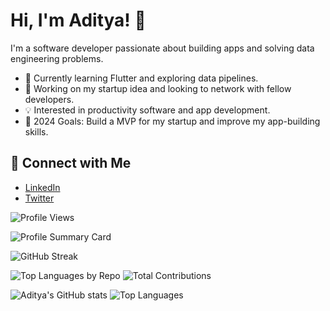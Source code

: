 # Hi, I'm Aditya! 👋

I'm a software developer passionate about building apps and solving data engineering problems.

- 🌱 Currently learning Flutter and exploring data pipelines.
- 🚀 Working on my startup idea and looking to network with fellow developers.
- 💡 Interested in productivity software and app development.
- 🎯 2024 Goals: Build a MVP for my startup and improve my app-building skills.

## 🔗 Connect with Me
- [LinkedIn](https://www.linkedin.com/in/aditya-tiwari-587833203/)
- [Twitter](https://x.com/Aditya_T007)

![Profile Views](https://komarev.com/ghpvc/?username=Aditya-Tiwari-07&color=blue)

![Profile Summary Card](https://github-profile-summary-cards.vercel.app/api/cards/profile-details?username=Aditya-Tiwari-07&theme=radical)

![GitHub Streak](https://github-readme-streak-stats.herokuapp.com/?user=Aditya-Tiwari-07&theme=radical)

![Top Languages by Repo](https://github-profile-summary-cards.vercel.app/api/cards/repos-per-language?username=Aditya-Tiwari-07&theme=radical) ![Total Contributions](https://github-profile-summary-cards.vercel.app/api/cards/productive-time?username=Aditya-Tiwari-07&theme=radical)

![Aditya's GitHub stats](https://github-readme-stats.vercel.app/api?username=Aditya-Tiwari-07&show_icons=true) ![Top Languages](https://github-readme-stats.vercel.app/api/top-langs/?username=Aditya-Tiwari-07&layout=compact&theme=radical)
